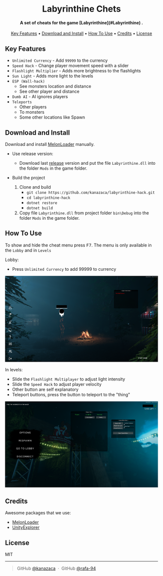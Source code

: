 ﻿<h1 align="center">
  Labyrinthine Chets
</h1>

<h4 align="center">A set of cheats for the game [Labyrinthine](#Labyrinthine) .</h4>

<p align="center">
  <a href="#key-features">Key Features</a> •
  <a href="#download-and-install">Download and Install</a> •
  <a href="#how-to-use">How To Use</a> •
  <a href="#credits">Credits</a> •
  <a href="#license">License</a>
</p>

## Key Features

* `Unlimited Currency` - Add `99999` to the currency
* `Speed Hack` - Change player movement speed with a slider
* `Flashlight Multiplier` - Adds more brightness to the flashlights
* `Sun Light` - Adds more light to the levels
* `ESP (Wall-hack)`
  - See monsters location and distance
  - See other player and distance
* `Dumb AI` - AI ignores players
* `Teleports`
  - Other players
  - To monsters
  - Some other locations like Spawn

## Download and Install

Download and install [MelonLoader](https://melonwiki.xyz/#/?id=manual-installation) manually.

* Use release version:
  - Download last [release](https://github.com/kanazaca/labyrinthine-hack/releases) version and put the file `Labyrinthine.dll` into the folder `Mods` in the game folder.

* Build the project
  1. Clone and build
     - `git clone https://github.com/kanazaca/labyrinthine-hack.git`
     - `cd labyrinthine-hack`
     - `dotnet restore`
     - `dotnet build`
  2. Copy file `Labyrinthine.dll` from project folder `bin\Debug` into the folder `Mods` in the game folder.

## How To Use

To show and hide the cheat menu press <kbd>F7</kbd>. The menu is only available in the `Lobby` and in `Levels`

Lobby:
 - Press `Unlimited Currency` to add 99999 to currency

<img src="docs/Lobby.png" width="1024" height="auto" />

In levels:
 - Slide the `Flashlight Multiplayer` to adjust light intensity
 - Slide the `Speed Hack` to adjust player velocity
 - Other button are self explanatory
 - Teleport buttons, press the button to teleport to the "thing"

<img src="docs/InLevelTeleport.png" width="1024" height="auto" />


## Credits

Awesome packages that we use:

- [MelonLoader](https://github.com/LavaGang/MelonLoader)
- [UnityExplorer](https://github.com/sinai-dev/UnityExplorer)

## License

MIT

---

> GitHub [@kanazaca](https://github.com/kanazaca) &nbsp;&middot;&nbsp;
> GitHub [@rafa-94](https://github.com/rafa-94)
